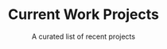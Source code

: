 ---
title: Current Work Projects
subtitle: A curated list of recent projects
background_style: style4
sections:
  - type: features

    section_id: three
    background_style: style4
    features:
      - title: XPS Lubricants
        feature_img_path: images/xps-wrk.jpg
        text: >-
         [XPS Details](/xps-detail)
      - title: All Savers Portal
        feature_img_path: images/allsavers-wrk.jpg
        text: >-
          [All Savers Details](/allsavers-detail)
      - title: Shadywood Tree
        feature_img_path: images/shadywood-wrk.jpg
        text: >-
          [Shadywood Details](/shadywood-detail)
      - title: Tricare Portal
        feature_img_path: images/tricare-wrk.jpg
        text: >-
          [Tricare Details](/tricare-detail)
        icon: 
      - title: U+B Architects
        feature_img_path: images/ub-wrk.jpg
        text: >-
          [U+B Details](/ub-detail)
      - title: Hyperbaric Therapy
        feature_img_path: images/hyper-wrk.jpg
        text: >-
          [Hybaric Therapy Details](/hyper-detail)
    component: WorkList
menus:
  main:
    title: Work
    weight: 4
template: page


---
